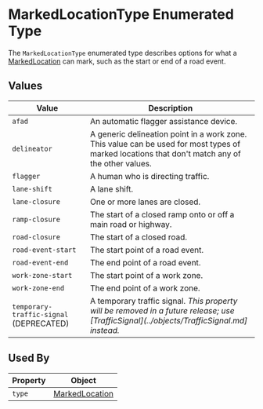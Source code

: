 # MarkedLocationType Enumerated Type
The `MarkedLocationType` enumerated type describes options for what a [MarkedLocation](/spec-content/objects/MarkedLocation.md) can mark, such as the start or end of a road event.

## Values
Value | Description
--- | ---
`afad` | An automatic flagger assistance device.
`delineator` | A generic delineation point in a work zone. This value can be used for most types of marked locations that don't match any of the other values.
`flagger` | A human who is directing traffic.
`lane-shift` | A lane shift.
`lane-closure` | One or more lanes are closed.
`ramp-closure` | The start of a closed ramp onto or off a main road or highway.
`road-closure` | The start of a closed road.
`road-event-start` | The start point of a road event.
`road-event-end` | The end point of a road event.
`work-zone-start` | The start point of a work zone.
`work-zone-end` | The end point of a work zone.
`temporary-traffic-signal` (DEPRECATED) | A temporary traffic signal. *This property will be removed in a future release; use [TrafficSignal](../objects/TrafficSignal.md] instead.*

## Used By
Property | Object
--- | --- 
`type` | [MarkedLocation](/spec-content/objects/MarkedLocation.md)